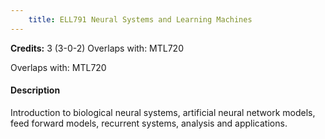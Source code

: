 ```yaml
---
    title: ELL791 Neural Systems and Learning Machines
---
```

**Credits:** 3 (3-0-2) Overlaps with: MTL720



Overlaps with: MTL720

#### Description 
Introduction to biological neural systems, artificial neural network models, feed forward models, recurrent systems, analysis and applications.